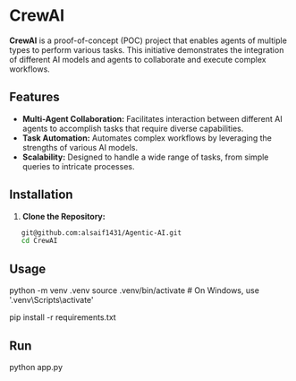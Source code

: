 # CrewAI 

**CrewAI** is a proof-of-concept (POC) project that enables agents of multiple types to perform various tasks. This initiative demonstrates the integration of different AI models and agents to collaborate and execute complex workflows.    

## Features  
- **Multi-Agent Collaboration:** Facilitates interaction between different AI agents to accomplish tasks that require diverse capabilities.
- **Task Automation:** Automates complex workflows by leveraging the strengths of various AI models. 
- **Scalability:** Designed to handle a wide range of tasks, from simple queries to intricate processes. 

## Installation 

1. **Clone the Repository:** 
```bash
   git@github.com:alsaif1431/Agentic-AI.git
   cd CrewAI
```

## Usage  

python -m venv .venv
source .venv/bin/activate  # On Windows, use '.venv\Scripts\activate' 

pip install -r requirements.txt

## Run
python app.py
